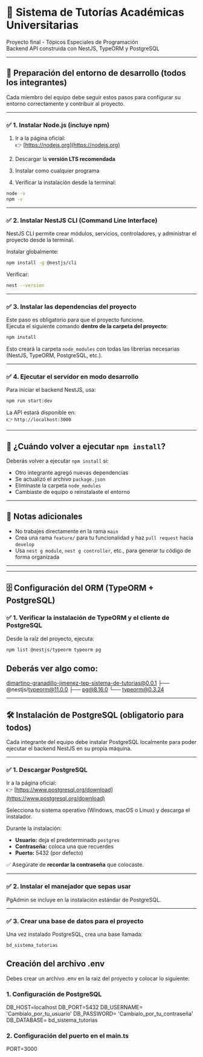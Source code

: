 # 📘 Sistema de Tutorías Académicas Universitarias

Proyecto final - Tópicos Especiales de Programación  
Backend API construida con NestJS, TypeORM y PostgreSQL

---

## 🧰 Preparación del entorno de desarrollo (todos los integrantes)

Cada miembro del equipo debe seguir estos pasos para configurar su entorno correctamente y contribuir al proyecto.

---

### ✅ 1. Instalar Node.js (incluye npm)

1. Ir a la página oficial:  
   👉 [https://nodejs.org](https://nodejs.org)

2. Descargar la **versión LTS recomendada**

3. Instalar como cualquier programa

4. Verificar la instalación desde la terminal:

```bash
node -v
npm -v
```

---

### ✅ 2. Instalar NestJS CLI (Command Line Interface)

NestJS CLI permite crear módulos, servicios, controladores, y administrar el proyecto desde la terminal.

Instalar globalmente:

```bash
npm install -g @nestjs/cli
```

Verificar:

```bash
nest --version
```

---

### ✅ 3. Instalar las dependencias del proyecto

Este paso es obligatorio para que el proyecto funcione.  
Ejecuta el siguiente comando **dentro de la carpeta del proyecto**:

```bash
npm install
```

Esto creará la carpeta `node_modules` con todas las librerías necesarias (NestJS, TypeORM, PostgreSQL, etc.).

---

### ✅ 4. Ejecutar el servidor en modo desarrollo

Para iniciar el backend NestJS, usa:

```bash
npm run start:dev
```

La API estará disponible en:  
👉 `http://localhost:3000`

---

## 🔁 ¿Cuándo volver a ejecutar `npm install`?

Deberás volver a ejecutar `npm install` si:

- Otro integrante agregó nuevas dependencias
- Se actualizó el archivo `package.json`
- Eliminaste la carpeta `node_modules`
- Cambiaste de equipo o reinstalaste el entorno

---

## 📌 Notas adicionales

- No trabajes directamente en la rama `main`
- Crea una rama `feature/` para tu funcionalidad y haz `pull request` hacia `develop`
- Usa `nest g module`, `nest g controller`, etc., para generar tu código de forma organizada

---

---

## 🗄️ Configuración del ORM (TypeORM + PostgreSQL)

### ✅ 1. Verificar la instalación de TypeORM y el cliente de PostgreSQL

Desde la raíz del proyecto, ejecuta:

```bash
npm list @nestjs/typeorm typeorm pg
```

## Deberás ver algo como: 
dimartino-granadillo-jimenez-tep-sistema-de-tutorias@0.0.1
├── @nestjs/typeorm@11.0.0
├── pg@8.16.0
└── typeorm@0.3.24

---

## 🛠️ Instalación de PostgreSQL (obligatorio para todos)

Cada integrante del equipo debe instalar PostgreSQL localmente para poder ejecutar el backend NestJS en su propia máquina.

---

### ✅ 1. Descargar PostgreSQL

Ir a la página oficial:  
👉 [https://www.postgresql.org/download](https://www.postgresql.org/download)

Selecciona tu sistema operativo (Windows, macOS o Linux) y descarga el instalador.

Durante la instalación:

- **Usuario:** deja el predeterminado `postgres`
- **Contraseña:** coloca una que recuerdes
- **Puerto:** 5432 (por defecto)

✅ Asegúrate de **recordar la contraseña** que colocaste.

---

### ✅ 2. Instalar el manejador que sepas usar

PgAdmin se incluye en la instalación estándar de PostgreSQL.  

---

### ✅ 3. Crear una base de datos para el proyecto

Una vez instalado PostgreSQL, crea una base llamada:

```text
bd_sistema_tutorias
```
## Creación del archivo .env
   Debes crear un archivo .env en la raiz del proyecto y colocar lo siguiente:

### 1. Configuración de PostgreSQL
DB_HOST=localhost
DB_PORT=5432
DB_USERNAME= 'Cambialo_por_tu_usuario'
DB_PASSWORD= 'Cambialo_por_tu_contraseña'
DB_DATABASE= bd_sistema_tutorias

### 2. Configuración del puerto en el main.ts
PORT=3000